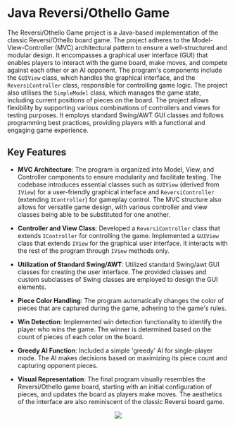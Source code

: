 # Java Reversi/Othello Game

The Reversi/Othello Game project is a Java-based implementation of the classic Reversi/Othello board game. The project adheres to the Model-View-Controller (MVC) architectural pattern to ensure a well-structured and modular design. It encompasses a graphical user interface (GUI) that enables players to interact with the game board, make moves, and compete against each other or an AI opponent. The program's components include the `GUIView` class, which handles the graphical interface, and the `ReversiController` class, responsible for controlling game logic. The project also utilises the `SimpleModel` class, which manages the game state, including current positions of pieces on the board. The project allows flexibility by supporting various combinations of controllers and views for testing purposes. It employs standard Swing/AWT GUI classes and follows programming best practices, providing players with a functional and engaging game experience.

## Key Features

- **MVC Architecture**: The program is organized into Model, View, and Controller components to ensure modularity and facilitate testing. The codebase introduces essential classes such as `GUIView` (derived from `IView`) for a user-friendly graphical interface and `ReversiController` (extending `IController`) for gameplay control. The MVC structure also allows for versatile game design, with various controller and view classes being able to be substituted for one another.

- **Controller and View Class**: Developed a `ReversiController` class that extends `IController` for controlling the game. Implemented a `GUIView` class that extends `IView` for the graphical user interface. It interacts with the rest of the program through `IView` methods only.

- **Utilization of Standard Swing/AWT**: Utilized standard Swing/awt GUI classes for creating the user interface. The provided classes and custom subclasses of Swing classes are employed to design the GUI elements.

- **Piece Color Handling**: The program automatically changes the color of pieces that are captured during the game, adhering to the game's rules.

- **Win Detection**: Implemented win detection functionality to identify the player who wins the game. The winner is determined based on the count of pieces of each color on the board.

- **Greedy AI Function**:  Included a simple 'greedy' AI for single-player mode. The AI makes decisions based on maximizing its piece count and capturing opponent pieces.

- **Visual Representation**: The final program visually resembles the Reversi/Othello game board, starting with an initial configuration of pieces, and updates the board as players make moves. The aesthetics of the interface are also reminiscent of the classic Reversi board game.


<p align="center">
  <img src="https://github.com/rubenodamo/java-reversi-othello/assets/93412774/e32fae5e-38ca-4132-a655-bf214576e385">
</p>


